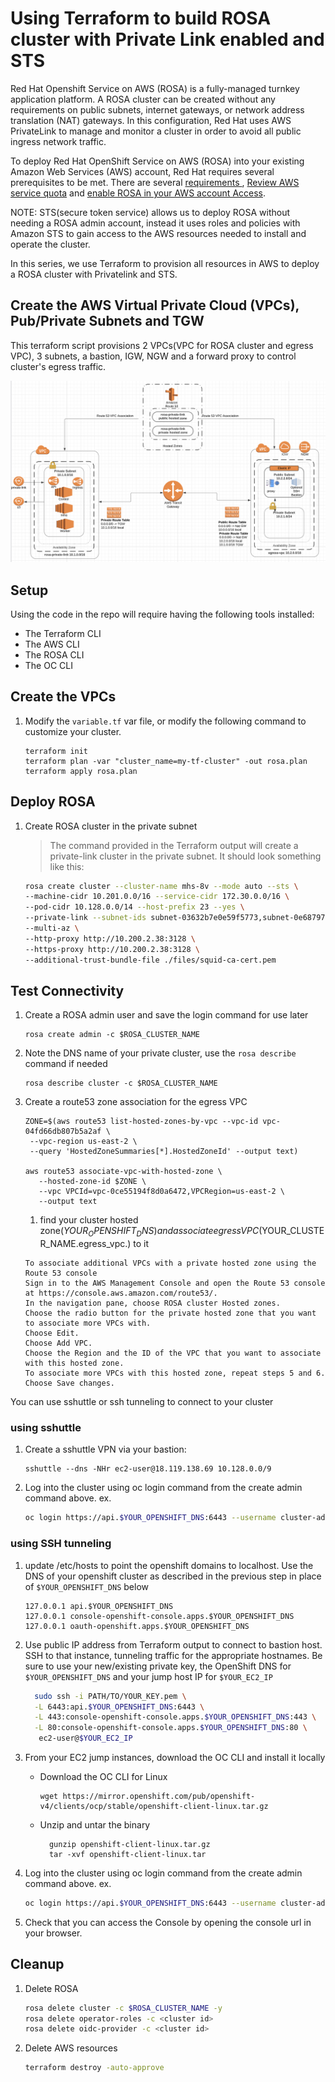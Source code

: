 # Using Terraform to build ROSA cluster with Private Link enabled and STS

Red Hat Openshift Service on AWS (ROSA) is a fully-managed turnkey application platform. A ROSA cluster can be created without any requirements on public subnets, internet gateways, or network address translation (NAT) gateways. In this configuration, Red Hat uses AWS PrivateLink to manage and monitor a cluster in order to avoid all public ingress network traffic.

To deploy Red Hat OpenShift Service on AWS (ROSA) into your existing Amazon Web Services (AWS) account, Red Hat requires several prerequisites to be met. There are several [requirements ](https://docs.openshift.com/rosa/rosa_planning/rosa-sts-aws-prereqs.html#rosa-sts-aws-prereqs), [Review AWS service quota](https://docs.openshift.com/rosa/rosa_planning/rosa-sts-required-aws-service-quotas.html#rosa-sts-required-aws-service-quotasr) and [enable ROSA in your AWS account Access](https://docs.openshift.com/rosa/rosa_planning/rosa-sts-setting-up-environment.html#rosa-sts-setting-up-environment).


NOTE: STS(secure token service) allows us to deploy ROSA without needing a ROSA admin account, instead it uses roles and policies with Amazon STS to gain access to the AWS resources needed to install and operate the cluster.

In this series, we use Terraform to provision all resources in AWS to deploy a ROSA cluster with Privatelink and STS.  

## Create the AWS Virtual Private Cloud (VPCs), Pub/Private Subnets and TGW

This terraform script provisions 2 VPCs(VPC for ROSA cluster and egress VPC), 3 subnets, a bastion, IGW, NGW and a forward proxy to control cluster's egress traffic. 



![architecture diagram showing privatelink with TGW](./images/ROSA_PrivateLink_TGW_Proxy.png)

## Setup

Using the code in the repo will require having the following tools installed:

- The Terraform CLI
- The AWS CLI
- The ROSA CLI
- The OC CLI

## Create the VPCs

1. Modify the `variable.tf` var file, or modify the following command to customize your cluster.

   ```
   terraform init
   terraform plan -var "cluster_name=my-tf-cluster" -out rosa.plan
   terraform apply rosa.plan
   ```

## Deploy ROSA

1. Create ROSA cluster in the private subnet

   > The command provided in the Terraform output will create a private-link cluster in the private subnet.  It should look something like this:

    ```bash
    rosa create cluster --cluster-name mhs-8v --mode auto --sts \
    --machine-cidr 10.201.0.0/16 --service-cidr 172.30.0.0/16 \
    --pod-cidr 10.128.0.0/14 --host-prefix 23 --yes \
    --private-link --subnet-ids subnet-03632b7e0e59f5773,subnet-0e6879794df1ba7cd,subnet-01b8e7c51e780c411 \
    --multi-az \
    --http-proxy http://10.200.2.38:3128 \
    --https-proxy http://10.200.2.38:3128 \
    --additional-trust-bundle-file ./files/squid-ca-cert.pem
    ```

## Test Connectivity


1. Create a ROSA admin user and save the login command for use later

    ```
    rosa create admin -c $ROSA_CLUSTER_NAME
    ```

1. Note the DNS name of your private cluster, use the `rosa describe` command if needed

   ```
   rosa describe cluster -c $ROSA_CLUSTER_NAME
   ```

1. Create a route53 zone association for the egress VPC
   ```
   ZONE=$(aws route53 list-hosted-zones-by-vpc --vpc-id vpc-04fd66db807b5a2af \
    --vpc-region us-east-2 \
    --query 'HostedZoneSummaries[*].HostedZoneId' --output text)

   aws route53 associate-vpc-with-hosted-zone \
      --hosted-zone-id $ZONE \
      --vpc VPCId=vpc-0ce55194f8d0a6472,VPCRegion=us-east-2 \
      --output text
    ```

    1. find your cluster hosted zone($YOUR_OPENSHIFT_DNS) and associate egress VPC ($YOUR_CLUSTER_NAME.egress_vpc.<random string>) to it
    ```
    To associate additional VPCs with a private hosted zone using the Route 53 console
    Sign in to the AWS Management Console and open the Route 53 console at https://console.aws.amazon.com/route53/.
    In the navigation pane, choose ROSA cluster Hosted zones.
    Choose the radio button for the private hosted zone that you want to associate more VPCs with.
    Choose Edit.
    Choose Add VPC.
    Choose the Region and the ID of the VPC that you want to associate with this hosted zone.
    To associate more VPCs with this hosted zone, repeat steps 5 and 6.
    Choose Save changes.

You can use sshuttle or ssh tunneling to connect to your cluster
### using sshuttle
1. Create a sshuttle VPN via your bastion:
   ```
   sshuttle --dns -NHr ec2-user@18.119.138.69 10.128.0.0/9
   ```

1. Log into the cluster using oc login command from the create admin command above. ex.

    ```bash
    oc login https://api.$YOUR_OPENSHIFT_DNS:6443 --username cluster-admin --password xxxxxxxxxx
    ```
### using SSH tunneling
1. update /etc/hosts to point the openshift domains to localhost. Use the DNS of your openshift cluster as described in the previous step in place of `$YOUR_OPENSHIFT_DNS` below

    ```
    127.0.0.1 api.$YOUR_OPENSHIFT_DNS
    127.0.0.1 console-openshift-console.apps.$YOUR_OPENSHIFT_DNS
    127.0.0.1 oauth-openshift.apps.$YOUR_OPENSHIFT_DNS
    ```



1. Use public IP address from Terraform output to connect to bastion host. SSH to that instance, tunneling traffic for the appropriate hostnames. Be sure to use your new/existing private key, the OpenShift DNS for `$YOUR_OPENSHIFT_DNS` and your jump host IP for `$YOUR_EC2_IP`

    ```bash
      sudo ssh -i PATH/TO/YOUR_KEY.pem \
      -L 6443:api.$YOUR_OPENSHIFT_DNS:6443 \
      -L 443:console-openshift-console.apps.$YOUR_OPENSHIFT_DNS:443 \
      -L 80:console-openshift-console.apps.$YOUR_OPENSHIFT_DNS:80 \
       ec2-user@$YOUR_EC2_IP
    ```
1. From your EC2 jump instances, download the OC CLI and install it locally
    - Download the OC CLI for Linux
      ```
      wget https://mirror.openshift.com/pub/openshift-v4/clients/ocp/stable/openshift-client-linux.tar.gz
      ```
    - Unzip and untar the binary
      ```
        gunzip openshift-client-linux.tar.gz
        tar -xvf openshift-client-linux.tar
      ```

1. Log into the cluster using oc login command from the create admin command above. ex.

    ```bash
    oc login https://api.$YOUR_OPENSHIFT_DNS:6443 --username cluster-admin --password xxxxxxxxxx
    ```

1. Check that you can access the Console by opening the console url in your browser.


## Cleanup

1. Delete ROSA

    ```bash
    rosa delete cluster -c $ROSA_CLUSTER_NAME -y
    rosa delete operator-roles -c <cluster id>
	rosa delete oidc-provider -c <cluster id>
    ```

1. Delete AWS resources

    ```bash
    terraform destroy -auto-approve
    ```
